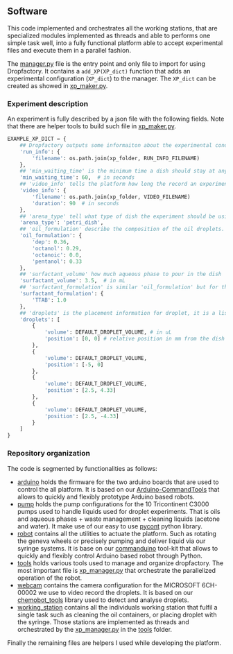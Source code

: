 ## Software

This code implemented and orchestrates all the working stations, that are specialized modules implemented as threads and able to performs one simple task well, into a fully functional platform able to accept experimental files and execute them in a parallel fashion.

The [manager.py](manager.py) file is the entry point and only file to import for using Dropfactory. It ocntains a ```add_XP(XP_dict)``` function that adds an experimental configuration (```XP_dict```) to the manager. The ```XP_dict``` can be created as showed in [xp_maker.py](tools/xp_maker.py).

### Experiment description

An experiment is fully described by a json file with the following fields. Note that there are helper tools to build such file in [xp_maker.py](tools/xp_maker.py).

```python
EXAMPLE_XP_DICT = {
    ## Dropfactory outputs some informaiton about the experimental conditions, such as the time of the day it was run, the temperature, the humidity. The 'run_info' field tell the platform where to save that information for this particualr experiment. If the experiment video will be stored place in the "xp_folder" folder, a good practice is to save it at the same place. By convention we use RUN_INFO_FILENAME = 'run_info.json' (see software/tools/filenaming.py)
    'run_info': {
        'filename': os.path.join(xp_folder, RUN_INFO_FILENAME)
    },
    ## 'min_waiting_time' is the minimum time a dish should stay at any station, this is to ensure proper drying at the drying stations.
    'min_waiting_time': 60,  # in seconds
    ## 'video_info' tells the platform how long the record an experiment for and where to save that video. as with he 'run_info' field, it is a good practice is to save it at the same place. By convention we use VIDEO_FILENAME = 'video.avi' (see software/tools/filenaming.py)
    'video_info': {
        'filename': os.path.join(xp_folder, VIDEO_FILENAME)
        'duration': 90  # in seconds
    },
    ## 'arena_type' tell what type of dish the experiment should be using. Dish should be changed manually, only one dish type can be present at the same time on the platform and the ARENA_TYPE field should be changed accordingly in software/constants.py. This field is mostly a security/memory field, we never used other dishes that a plain glass petri_dish.
    'arena_type': 'petri_dish',
    ## 'oil_formulation' describe the composition of the oil droplets. The number will be normalized to sum to 1.0. The association between the compounds and the associated pumps is defined in software/constants.py. Changes should be reported there accordingly.
    'oil_formulation': {
        'dep': 0.36,
        'octanol': 0.29,
        'octanoic': 0.0,
        'pentanol': 0.33
    },
    ## 'surfactant_volume' how much aqueous phase to pour in the dish
    'surfactant_volume': 3.5,  # in mL
    ## 'surfactant_formulation' is similar 'oil_formulation' but for the aqueous phase, which can be a mixture of multiple aqueous phases.  The number will be normalized to sum to 1.0. As for oils, the association between the compounds and the associated pumps is defined in software/constants.py. Changes should be reported there accordingly.
    'surfactant_formulation': {
        'TTAB': 1.0
    },
    ## 'droplets' is the placement information for droplet, it is a list where each elements corresponds to one droplet. Each droplets is then described by its 'volume' and 'position'. 'volume' is in uL and 'position' is in mm relative to the center of the dish. Here we have 4 droplets, one at the center and three equally spread around on a circle of radius 5mm. DEFAULT_DROPLET_VOLUME = 4 uL.
    'droplets': [
        {
            'volume': DEFAULT_DROPLET_VOLUME, # in uL
            'position': [0, 0] # relative position in mm from the dish center
        },
        {
            'volume': DEFAULT_DROPLET_VOLUME,
            'position': [-5, 0]
        },
        {
            'volume': DEFAULT_DROPLET_VOLUME,
            'position': [2.5, 4.33]
        },
        {
            'volume': DEFAULT_DROPLET_VOLUME,
            'position': [2.5, -4.33]
        }
    ]
}
```

### Repository organization

The code is segmented by functionalities as follows:

- [arduino](arduino) holds the firmware for the two arduino boards that are used to control the all platform. It is based on our [Arduino-CommandTools](https://github.com/croningp/Arduino-CommandTools) that allows to quickly and flexibly prototype Arduino based robots.
- [pump](pump) holds the pump configurations for the 10 Tricontinent C3000 pumps used to handle liquids used for droplet experiments. That is oils and aqueous phases + waste management + cleaning liquids (acetone and water). It make use of our easy to use [pycont](https://github.com/croningp/pycont) python library.
- [robot](robot) contains all the utilities to actuate the platform. Such as rotating the geneva wheels or precisely pumping and deliver liquid via our syringe systems. It is base on our [commanduino](https://github.com/croningp/commanduino) tool-kit that allows to quickly and flexibly control Arduino based robot through Python.
- [tools](tools) holds various tools used to manage and organize dropfactory. The most important file is [xp_manager.py](tools/xp_manager.py) that orchestrate the parallelized operation of the robot.
- [webcam](webcam) contains the camera configuration for the MICROSOFT 6CH-00002 we use to video record the droplets. It is based on our [chemobot_tools](https://github.com/croningp/chemobot_tools) library used to detect and analyse droplets.
- [working_station](working_station) contains all the individuals working station that fulfil a single task such as cleaning the oil containers, or placing droplet with the syringe. Those stations are implemented as threads and orchestrated by the [xp_manager.py](tools/xp_manager.py) in the [tools](tools) folder.

Finally the remaining files are helpers I used while developing the platform.
